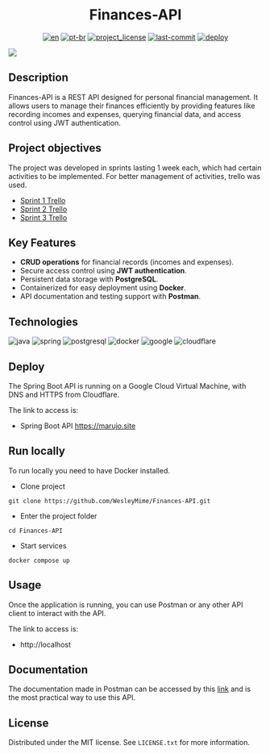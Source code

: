 ﻿<div align="center">
<h1> Finances-API </h1>

[![en][en-shield]][en-url]
[![pt-br][pt-br-shield]][pt-br-url]
[![project_license][license-shield]][license-url]
[![last-commit][commit-shield]][commit-url]
[![deploy][deploy-status]][deploy-url]

</div>

![](https://user-images.githubusercontent.com/55067868/191626878-96f58635-f938-40e5-acd7-7692d039c29d.png#vitrinedev)

## Description

Finances-API is a REST API designed for personal financial management. It allows users to manage their finances
efficiently by providing features like recording incomes and expenses, querying financial data, and access control
using JWT authentication.

## Project objectives

The project was developed in sprints lasting 1 week each, which had certain activities to be implemented.
For better management of activities, trello was used.

- [Sprint 1 Trello](https://trello.com/b/ofAXrAlA/challenge-backend-semana-1)
- [Sprint 2 Trello](https://trello.com/b/tKBmD8P6/challenge-backend-semana-2)
- [Sprint 3 Trello](https://trello.com/b/qFYXUVXJ/challenge-backend-semana-3)

## Key Features

- **CRUD operations** for financial records (incomes and expenses).
- Secure access control using **JWT authentication**.
- Persistent data storage with **PostgreSQL**.
- Containerized for easy deployment using **Docker**.
- API documentation and testing support with **Postman**.

## Technologies

![java] ![spring] ![postgresql] ![docker] ![google] ![cloudflare]

## Deploy

The Spring Boot API is running on a Google Cloud Virtual Machine, with DNS and HTTPS from Cloudflare.

The link to access is:

- Spring Boot API https://marujo.site

## Run locally

To run locally you need to have Docker installed.

- Clone project

```
git clone https://github.com/WesleyMime/Finances-API.git
```

- Enter the project folder

```
cd Finances-API
```

- Start services

```
docker compose up
```

## Usage

Once the application is running, you can use Postman or any other API client to interact with the API.

The link to access is:

- http://localhost

## Documentation

The documentation made in Postman can be accessed by this [link](https://documenter.getpostman.com/view/19203694/UVeGs6cv) and is the most practical way to use this API.

## License

Distributed under the MIT license. See `LICENSE.txt` for more information.

[en-shield]: https://img.shields.io/badge/lang-en-green.svg?style=for-the-badge
[en-url]: https://github.com/WesleyMime/Finances-API/blob/main/README.md
[pt-br-shield]: https://img.shields.io/badge/lang-pt--br-lightdarkgreen.svg?style=for-the-badge
[pt-br-url]: https://github.com/WesleyMime/Finances-API/blob/main/README.pt-br.md
[commit-shield]: https://img.shields.io/github/last-commit/wesleymime/Finances-API.svg?style=for-the-badge
[commit-url]: https://github.com/wesleymime/Finances-API/commit
[license-shield]: https://img.shields.io/github/license/wesleymime/Finances-API.svg?style=for-the-badge
[license-url]: https://github.com/wesleymime/Finances-API/blob/master/LICENSE.txt
[deploy-status]: http://167.234.233.130:3001/api/badge/5/status?upColor=lightdarkgreen&style=for-the-badge
[deploy-url]: https://marujo.site/

[java]: https://img.shields.io/badge/Java-000000?logo=openjdk&logoColor=white&style=for-the-badge
[spring]: https://img.shields.io/badge/Spring%20Boot-6DB33F?logo=springboot&logoColor=fff&style=for-the-badge
[postgresql]: https://img.shields.io/badge/postgresql-4169E1?logo=postgresql&logoColor=white&style=for-the-badge
[docker]: https://img.shields.io/badge/docker-2496ED?logo=docker&logoColor=white&style=for-the-badge
[google]: https://img.shields.io/badge/Google%20Cloud-%234285F4.svg?logo=google-cloud&logoColor=white&style=for-the-badge
[cloudflare]: https://img.shields.io/badge/Cloudflare-F38020?logo=Cloudflare&logoColor=white&style=for-the-badge